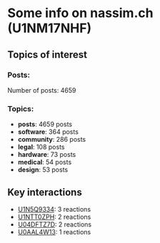 # Some info on nassim.ch (U1NM17NHF)


## Topics of interest

### Posts: 

Number of posts: 4659

### Topics:

* __posts__: 4659 posts
* __software__: 364 posts
* __community__: 286 posts
* __legal__: 108 posts
* __hardware__: 73 posts
* __medical__: 54 posts
* __design__: 53 posts

## Key interactions 

* [U1N5Q9334](./U1N5Q9334.md): 3 reactions
* [U1NTT0ZPH](./U1NTT0ZPH.md): 2 reactions
* [U04DFTZ7D](./U04DFTZ7D.md): 2 reactions
* [U0AAL4W13](./U0AAL4W13.md): 1 reactions
